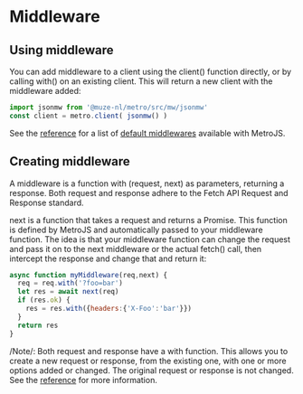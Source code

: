# Middleware

## Using middleware

You can add middleware to a client using the client() function directly, or by calling with() on an existing client. This will return a new client with the middleware added:

```javascript
import jsonmw from '@muze-nl/metro/src/mw/jsonmw'
const client = metro.client( jsonmw() )
```

See the [reference]() for a list of [default middlewares]() available with MetroJS.

## Creating middleware

A middleware is a function with (request, next) as parameters, returning a response. Both request and response adhere to the Fetch API Request and Response standard.

next is a function that takes a request and returns a Promise<Response>. This function is defined by MetroJS and automatically passed to your middleware function. The idea is that your middleware function can change the request and pass it on to the next middleware or the actual fetch() call, then intercept the response and change that and return it:

```javascript
async function myMiddleware(req,next) {
  req = req.with('?foo=bar')
  let res = await next(req)
  if (res.ok) {
    res = res.with({headers:{'X-Foo':'bar'}})
  }
  return res
}
```

/Note/: Both request and response have a with function. This allows you to create a new request or response, from the existing one, with one or more options added or changed. The original request or response is not changed. See the [reference]() for more information.

